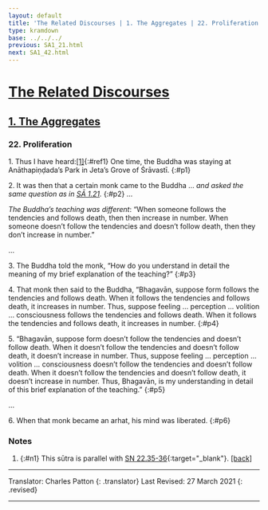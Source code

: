 ```yaml
---
layout: default
title: 'The Related Discourses | 1. The Aggregates | 22. Proliferation'
type: kramdown
base: ../../../
previous: SA1_21.html
next: SA1_42.html
---
```


# [The Related Discourses](../index.html)
## [1. The Aggregates](index.html)
### 22. Proliferation

1\. Thus I have heard:[\[1\]](#n1){:#ref1} One time, the Buddha was staying at Anāthapiṇḍada’s Park in Jeta’s Grove of Śrāvastī.
{:#p1}

2\. It was then that a certain monk came to the Buddha … *and asked the same question as in [SĀ 1.21](SA1_21.html).*
{:#p2}
…

*The Buddha’s teaching was different*: “When someone follows the tendencies and follows death, then then increase in number. When someone doesn’t follow the tendencies and doesn’t follow death, then they don’t increase in number.”


…

3\. The Buddha told the monk, “How do you understand in detail the meaning of my brief explanation of the teaching?”
{:#p3}

4\. That monk then said to the Buddha, “Bhagavān, suppose form follows the tendencies and follows death. When it follows the tendencies and follows death, it increases in number. Thus, suppose feeling … perception … volition … consciousness follows the tendencies and follows death. When it follows the tendencies and follows death, it increases in number.
{:#p4}

5\. “Bhagavān, suppose form doesn’t follow the tendencies and doesn’t follow death. When it doesn’t follow the tendencies and doesn’t follow death, it doesn’t increase in number. Thus, suppose feeling … perception … volition … consciousness doesn’t follow the tendencies and doesn’t follow death. When it doesn’t follow the tendencies and doesn’t follow death, it doesn’t increase in number. Thus, Bhagavān, is my understanding in detail of this brief explanation of the teaching.”
{:#p5}

…

6\. When that monk became an arhat, his mind was liberated.
{:#p6}

### Notes
1. {:#n1} This sūtra is parallel with [SN 22.35-36](https://suttacentral.net/sn22.35){:target="_blank"}. [\[back\]](#ref1)

---

Translator: Charles Patton
{: .translator}
Last Revised: 27 March 2021
{: .revised}

---